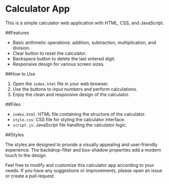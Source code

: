 
# Calculator App

This is a simple calculator web application with HTML, CSS, and JavaScript.

##Features

- Basic arithmetic operations: addition, subtraction, multiplication, and division.
- Clear button to reset the calculator.
- Backspace button to delete the last entered digit.
- Responsive design for various screen sizes.

##How to Use

1. Open the `index.html` file in your web browser.
2. Use the buttons to input numbers and perform calculations.
3. Enjoy the clean and responsive design of the calculator.

##Files

- `index.html`: HTML file containing the structure of the calculator.
- `style.css`: CSS file for styling the calculator interface.
- `script.js`: JavaScript file handling the calculator logic.

##Styles

The styles are designed to provide a visually appealing and user-friendly experience. The backdrop-filter and box-shadow properties add a modern touch to the design.

Feel free to modify and customize this calculator app according to your needs. If you have any suggestions or improvements, please open an issue or create a pull request.
